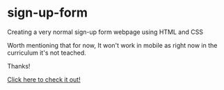# sign-up-form

Creating a very normal sign-up form webpage using HTML and CSS

Worth mentioning that for now, It won't work in mobile as right now in the curriculum it's not teached.

Thanks!

<a href="https://ahmedfarouk2.github.io/sign-up-form">Click here to check it out!</a>
